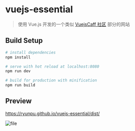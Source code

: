 # vuejs-essential

> 使用 Vue.js 开发的一个类似 [VuejsCaff 社区](https://vuejscaff.com/topics) 部分的网站

## Build Setup

``` bash
# install dependencies
npm install

# serve with hot reload at localhost:8080
npm run dev

# build for production with minification
npm run build
```

## Preview

https://ryunpu.github.io/vuejs-essential/dist/

![file](https://vuejscaffcdn.phphub.org/uploads/images/201805/19/2/FlKqz040n1.jpeg?imageView2/2/w/1240/h/0)

